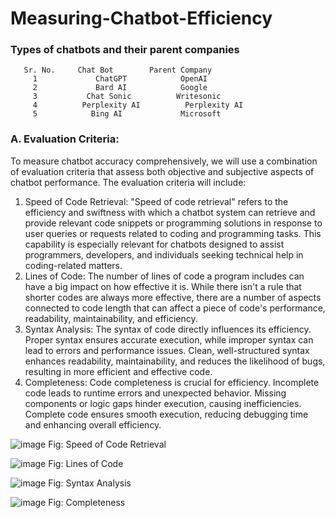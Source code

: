 # Measuring-Chatbot-Efficiency

### Types of chatbots and their parent companies
       Sr. No. 	   Chat Bot	       Parent Company
         1	           ChatGPT	          OpenAI
         2	           Bard AI	          Google
         3	         Chat Sonic	         Writesonic
         4	        Perplexity AI	       Perplexity AI
         5	          Bing AI	          Microsoft
 

### A. Evaluation Criteria:

To measure chatbot accuracy comprehensively, we will use a combination of evaluation criteria that assess both objective and subjective aspects of chatbot performance. The evaluation criteria will include:

1.	Speed of Code Retrieval:
"Speed of code retrieval" refers to the efficiency and swiftness with which a chatbot system can retrieve and provide relevant code snippets or programming solutions in response to user queries or requests related to coding and programming tasks. This capability is especially relevant for chatbots designed to assist programmers, developers, and individuals seeking technical help in coding-related matters.
2.	Lines of Code: 
The number of lines of code a program includes can have a big impact on how effective it is. While there isn't a rule that shorter codes are always more effective, there are a number of aspects connected to code length that can affect a piece of code's performance, readability, maintainability, and efficiency.
3.	Syntax Analysis:
The syntax of code directly influences its efficiency. Proper syntax ensures accurate execution, while improper syntax can lead to errors and performance issues. Clean, well-structured syntax enhances readability, maintainability, and reduces the likelihood of bugs, resulting in more efficient and effective code.
4.	Completeness: 
Code completeness is crucial for efficiency. Incomplete code leads to runtime errors and unexpected behavior. Missing components or logic gaps hinder execution, causing inefficiencies. Complete code ensures smooth execution, reducing debugging time and enhancing overall efficiency.


![image](https://github.com/zeelpatel7/Measuring-Chatbot-Efficiency/assets/66508195/a38ca680-34ee-4700-81cf-e507214b77cd)
Fig: Speed of Code Retrieval 

![image](https://github.com/zeelpatel7/Measuring-Chatbot-Efficiency/assets/66508195/36d8b9ec-2e2d-434a-a00c-7e3f2a3a9be3)
Fig: Lines of Code

![image](https://github.com/zeelpatel7/Measuring-Chatbot-Efficiency/assets/66508195/10e61909-a842-4cb6-bbc6-f48c0a7b5fcd)
Fig: Syntax Analysis

![image](https://github.com/zeelpatel7/Measuring-Chatbot-Efficiency/assets/66508195/07e995a1-ea28-4b94-bc43-705daf5f2f7d)
Fig: Completeness






